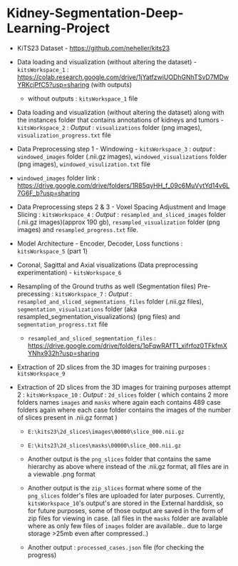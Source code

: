 # Kidney-Segmentation-Deep-Learning-Project

* KiTS23 Dataset - https://github.com/neheller/kits23

* Data loading and visualization (without altering the dataset) - `kitsWorkspace_1` : https://colab.research.google.com/drive/1jYatfzwiUODhGNhTSvD7MDwYRKcjPfC5?usp=sharing (with outputs)
  - without outputs : `kitsWorkspace_1` file
 
* Data loading and visualization (without altering the dataset) along with the instances folder that contains annotations of kidneys and tumors - `kitsWorkspace_2` : _Output_ : `visualizations` folder (png images), `visualization_progress.txt` file

* Data Preprocessing step 1 - Windowing - `kitsWorkspace_3` : _output_ : `windowed_images` folder (.nii.gz images), `windowed_visualizations` folder (png images), `windowed_visulization.txt` file
 - `windowed_images` folder link : https://drive.google.com/drive/folders/1R85qyHH_f_09c6MuVytYd14v6L7G6F_b?usp=sharing

* Data Preprocessing steps 2 & 3 - Voxel Spacing Adjustment and Image Slicing : `kitsWorkspace_4` : _Output_ : `resampled_and_sliced_images` folder (.nii.gz images)(approx 190 gb), `resampled_visualization` folder (png images) and `resampled_progress.txt` file.

* Model Architecture - Encoder, Decoder, Loss functions : `kitsWorkspace_5` (part 1)

* Coronal, Sagittal and Axial visualizations (Data preprocessing experimentation) - `kitsWorkspace_6`

* Resampling of the Ground truths as well (Segmentation files) Pre-precessing : `kitsWorkspace_7` : _Output_ : `resampled_and_sliced_segmentations_files` folder (.nii.gz files), `segmentation_visualizations` folder (aka resampled_segmentation_visualizations) (png files) and `segmentation_progress.txt` file
  - `resampled_and_sliced_segmentation_files` : https://drive.google.com/drive/folders/1pFqwRAfT1_xifrfoz0TFkfmXYNhx932h?usp=sharing
 
* Extraction of 2D slices from the 3D images for training purposes : `kitsWorkspace_9`

* Extraction of 2D slices from the 3D images for training purposes attempt 2 : `kitsWorkspace_10` : _Output_ : `2d_slices` folder ( which contains 2 more folders names `images` and `masks` where again each contains 489 case folders again where each case folder contains the images of the number of slices present in .nii.gz format )
  - `E:\kits23\2d_slices\images\00000\slice_000.nii.gz`
  - `E:\kits23\2d_slices\masks\00000\slice_000.nii.gz`

  - Another output is the `png_slices` folder that contains the same hierarchy as above where instead of the .nii.gz format, all files are in a viewable .png format
  - Another output is the `zip_slices` format where some of the `png_slices` folder's files are uploaded for later purposes. Currently, `kitsWorkspace_10`'s output's are stored in the External harddisk, so for future purposes, some of those output are saved in the form of zip files for viewing in case. (all files in the `masks` folder are available where as only few files of `images` folder are available.. due to large storage >25mb even after compressed..)
  - Another output : `processed_cases.json` file (for checking the progress)
